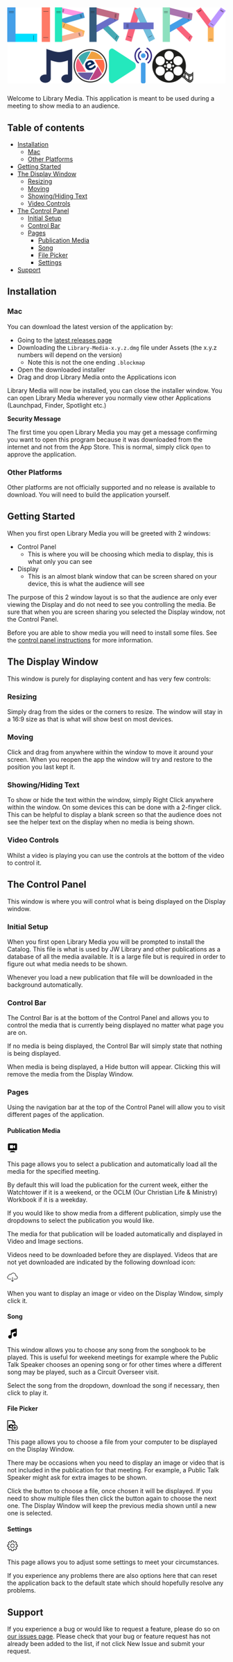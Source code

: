 <h1 align="center">
  <img alt="Library Media" src="https://raw.githubusercontent.com/BenShelton/library-api/master/packages/media/app/renderer/src/assets/logo-banner.png">
</h1>

Welcome to Library Media. This application is meant to be used during a meeting to show media to an audience.

## Table of contents

- [Installation](#installation)
  - [Mac](#mac)
  - [Other Platforms](#other-platforms)
- [Getting Started](#getting-started)
- [The Display Window](#the-display-window)
  - [Resizing](#resizing)
  - [Moving](#moving)
  - [Showing/Hiding Text](#showing/hiding-text)
  - [Video Controls](#video-controls)
- [The Control Panel](#the-control-panel)
  - [Initial Setup](#initial-setup)
  - [Control Bar](#control-bar)
  - [Pages](#pages)
    - [Publication Media](#publication-media)
    - [Song](#song)
    - [File Picker](#file-picker)
    - [Settings](#settings)
- [Support](#support)

## Installation

### Mac

You can download the latest version of the application by:

- Going to the [latest releases page](https://github.com/BenShelton/library-api/releases/latest)
- Downloading the `Library-Media-x.y.z.dmg` file under Assets (the x.y.z numbers will depend on the version)
  - Note this is not the one ending `.blockmap`
- Open the downloaded installer
- Drag and drop Library Media onto the Applications icon

Library Media will now be installed, you can close the installer window. You can open Library Media wherever you normally view other Applications (Launchpad, Finder, Spotlight etc.)

**Security Message**

The first time you open Library Media you may get a message confirming you want to open this program because it was downloaded from the internet and not from the App Store. This is normal, simply click `Open` to approve the application.

### Other Platforms

Other platforms are not officially supported and no release is available to download. You will need to build the application yourself.

## Getting Started

When you first open Library Media you will be greeted with 2 windows:

- Control Panel
  - This is where you will be choosing which media to display, this is what only you can see
- Display
  - This is an almost blank window that can be screen shared on your device, this is what the audience will see

The purpose of this 2 window layout is so that the audience are only ever viewing the Display and do not need to see you controlling the media. Be sure that when you are screen sharing you selected the Display window, not the Control Panel.

Before you are able to show media you will need to install some files. See the [control panel instructions](#initial-setup) for more information.

## The Display Window

This window is purely for displaying content and has very few controls:

### Resizing

Simply drag from the sides or the corners to resize. The window will stay in a 16:9 size as that is what will show best on most devices.

### Moving

Click and drag from anywhere within the window to move it around your screen. When you reopen the app the window will try and restore to the position you last kept it.

### Showing/Hiding Text

To show or hide the text within the window, simply Right Click anywhere within the window. On some devices this can be done with a 2-finger click. This can be helpful to display a blank screen so that the audience does not see the helper text on the display when no media is being shown.

### Video Controls

Whilst a video is playing you can use the controls at the bottom of the video to control it.

## The Control Panel

This window is where you will control what is being displayed on the Display window.

### Initial Setup

When you first open Library Media you will be prompted to install the Catalog. This file is what is used by JW Library and other publications as a database of all the media available. It is a large file but is required in order to figure out what media needs to be shown.

Whenever you load a new publication that file will be downloaded in the background automatically.

### Control Bar

The Control Bar is at the bottom of the Control Panel and allows you to control the media that is currently being displayed no matter what page you are on.

If no media is being displayed, the Control Bar will simply state that nothing is being displayed.

When media is being displayed, a Hide button will appear. Clicking this will remove the media from the Display Window.

### Pages

Using the navigation bar at the top of the Control Panel will allow you to visit different pages of the application.

#### **Publication Media**

<img src="https://raw.githubusercontent.com/BenShelton/library-api/master/packages/media/app/renderer/src/assets/media.svg" alt="Publication Media" width="24">

This page allows you to select a publication and automatically load all the media for the specified meeting.

By default this will load the publication for the current week, either the Watchtower if it is a weekend, or the OCLM (Our Christian Life & Ministry) Workbook if it is a weekday.

If you would like to show media from a different publication, simply use the dropdowns to select the publication you would like.

The media for that publication will be loaded automatically and displayed in Video and Image sections.

Videos need to be downloaded before they are displayed. Videos that are not yet downloaded are indicated by the following download icon:

<img src="https://raw.githubusercontent.com/BenShelton/library-api/master/packages/media/app/renderer/src/assets/download.svg" alt="Download" width="24">

When you want to display an image or video on the Display Window, simply click it.

#### **Song**

<img src="https://raw.githubusercontent.com/BenShelton/library-api/master/packages/media/app/renderer/src/assets/song.svg" alt="Song" width="24">

This window allows you to choose any song from the songbook to be played. This is useful for weekend meetings for example where the Public Talk Speaker chooses an opening song or for other times where a different song may be played, such as a Circuit Overseer visit.

Select the song from the dropdown, download the song if necessary, then click to play it.

#### **File Picker**

<img src="https://raw.githubusercontent.com/BenShelton/library-api/master/packages/media/app/renderer/src/assets/picker.svg" alt="File Picker" width="24">

This page allows you to choose a file from your computer to be displayed on the Display Window.

There may be occasions when you need to display an image or video that is not included in the publication for that meeting. For example, a Public Talk Speaker might ask for extra images to be shown.

Click the button to choose a file, once chosen it will be displayed. If you need to show multiple files then click the button again to choose the next one. The Display Window will keep the previous media shown until a new one is selected.

#### **Settings**

<img src="https://raw.githubusercontent.com/BenShelton/library-api/master/packages/media/app/renderer/src/assets/settings.svg" alt="Settings" width="24">

This page allows you to adjust some settings to meet your circumstances.

If you experience any problems there are also options here that can reset the application back to the default state which should hopefully resolve any problems.


## Support

If you experience a bug or would like to request a feature, please do so on [our issues page](https://github.com/BenShelton/library-api/issues). Please check that your bug or feature request has not already been added to the list, if not click New Issue and submit your request.
